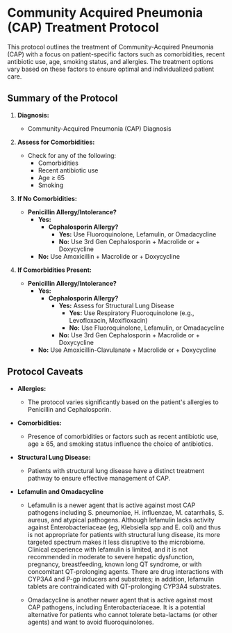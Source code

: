 # Community Acquired Pneumonia (CAP) Treatment Protocol

This protocol outlines the treatment of Community-Acquired Pneumonia (CAP) with a focus on patient-specific factors such as comorbidities, recent antibiotic use, age, smoking status, and allergies. The treatment options vary based on these factors to ensure optimal and individualized patient care.

## Summary of the Protocol

1. **Diagnosis:**
   - Community-Acquired Pneumonia (CAP) Diagnosis

2. **Assess for Comorbidities:**
   - Check for any of the following:
     - Comorbidities
     - Recent antibiotic use
     - Age ≥ 65
     - Smoking

3. **If No Comorbidities:**
   - **Penicillin Allergy/Intolerance?**
     - **Yes:**
       - **Cephalosporin Allergy?**
         - **Yes:** Use Fluoroquinolone, Lefamulin, or Omadacycline
         - **No:** Use 3rd Gen Cephalosporin + Macrolide or + Doxycycline
     - **No:** Use Amoxicillin + Macrolide or + Doxycycline

4. **If Comorbidities Present:**
   - **Penicillin Allergy/Intolerance?**
     - **Yes:**
       - **Cephalosporin Allergy?**
         - **Yes:** Assess for Structural Lung Disease
           - **Yes:** Use Respiratory Fluoroquinolone (e.g., Levofloxacin, Moxifloxacin)
           - **No:** Use Fluoroquinolone, Lefamulin, or Omadacycline
         - **No:** Use 3rd Gen Cephalosporin + Macrolide or + Doxycycline
     - **No:** Use Amoxicillin-Clavulanate + Macrolide or + Doxycycline

## Protocol Caveats

- **Allergies:**
  - The protocol varies significantly based on the patient's allergies to Penicillin and Cephalosporin.
  
- **Comorbidities:**
  - Presence of comorbidities or factors such as recent antibiotic use, age ≥ 65, and smoking status influence the choice of antibiotics.
  
- **Structural Lung Disease:**
  - Patients with structural lung disease have a distinct treatment pathway to ensure effective management of CAP.

- **Lefamulin and Omadacycline**
  - Lefamulin is a newer agent that is active against most CAP pathogens including S. pneumoniae, H. influenzae, M. catarrhalis, S. aureus, and atypical pathogens. Although lefamulin lacks activity against Enterobacteriaceae (eg, Klebsiella spp and E. coli) and thus is not appropriate for patients with structural lung disease, its more targeted spectrum makes it less disruptive to the microbiome. Clinical experience with lefamulin is limited, and it is not recommended in moderate to severe hepatic dysfunction, pregnancy, breastfeeding, known long QT syndrome, or with concomitant QT-prolonging agents. There are drug interactions with CYP3A4 and P-gp inducers and substrates; in addition, lefamulin tablets are contraindicated with QT-prolonging CYP3A4 substrates. 
    
  - Omadacycline is another newer agent that is active against most CAP pathogens, including Enterobacteriaceae. It is a potential alternative for patients who cannot tolerate beta-lactams (or other agents) and want to avoid fluoroquinolones.
